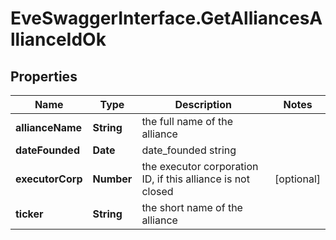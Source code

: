 # EveSwaggerInterface.GetAlliancesAllianceIdOk

## Properties
Name | Type | Description | Notes
------------ | ------------- | ------------- | -------------
**allianceName** | **String** | the full name of the alliance | 
**dateFounded** | **Date** | date_founded string | 
**executorCorp** | **Number** | the executor corporation ID, if this alliance is not closed | [optional] 
**ticker** | **String** | the short name of the alliance | 


